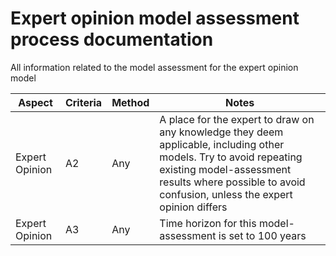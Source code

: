# Expert opinion model assessment process documentation
All information related to the model assessment for the expert opinion model

| Aspect | Criteria | Method | Notes |
|---|---|---|---|
| Expert Opinion | A2 | Any | A place for the expert to draw on any knowledge they deem applicable, including other models. Try to avoid repeating existing model-assessment results where possible to avoid confusion, unless the expert opinion differs |
| Expert Opinion | A3 | Any | Time horizon for this model-assessment is set to 100 years |
